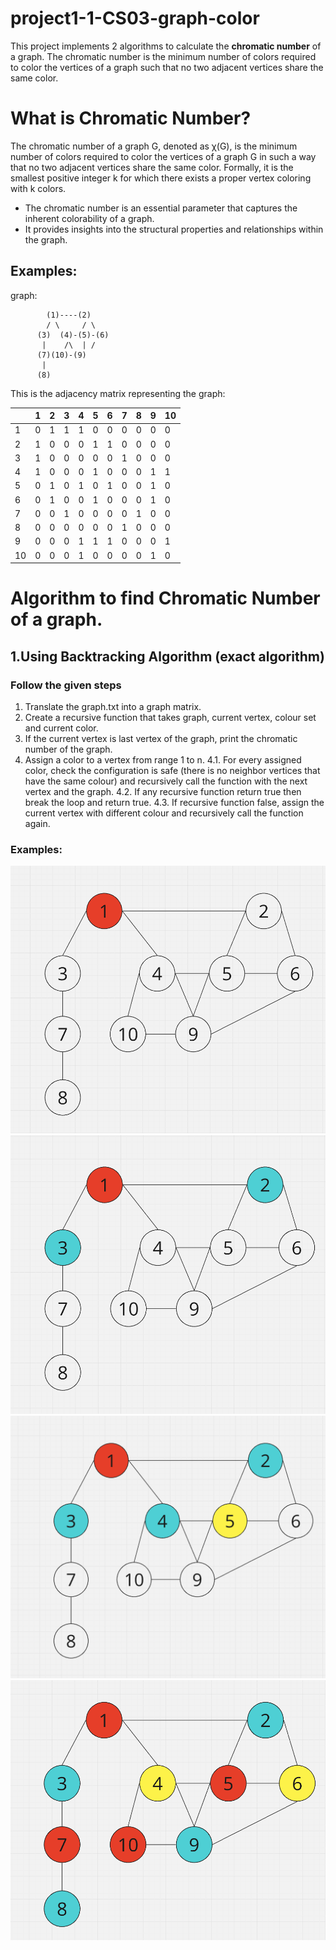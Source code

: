 # project1-1-CS03-graph-color
 
This project implements 2 algorithms to calculate the **chromatic number** of a graph. The chromatic number is the minimum number of colors required to color the vertices of a graph such that no two adjacent vertices share the same color.

# What is Chromatic Number?
The chromatic number of a graph G, denoted as χ(G), is the minimum number of colors required to color the vertices of a graph G in such a way that no two adjacent vertices share the same color. Formally, it is the smallest positive integer k for which there exists a proper vertex coloring with k colors.

- The chromatic number is an essential parameter that captures the inherent colorability of a graph.
- It provides insights into the structural properties and relationships within the graph.

## Examples:
graph:
```
        (1)----(2)
        / \     / \
      (3)  (4)-(5)-(6)
       |    /\  | /
      (7)(10)-(9)
       |    
      (8)
```
This is the adjacency matrix representing the graph:

|   | 1 | 2 | 3 | 4 | 5 | 6 | 7 | 8 | 9 | 10 |
|---|---|---|---|---|---|---|---|---|---|---|
| 1 | 0 | 1 | 1 | 1 | 0 | 0 | 0 | 0 | 0 | 0 |
| 2 | 1 | 0 | 0 | 0 | 1 | 1 | 0 | 0 | 0 | 0 |
| 3 | 1 | 0 | 0 | 0 | 0 | 0 | 1 | 0 | 0 | 0 |
| 4 | 1 | 0 | 0 | 0 | 1 | 0 | 0 | 0 | 1 | 1 |
| 5 | 0 | 1 | 0 | 1 | 0 | 1 | 0 | 0 | 1 | 0 |
| 6 | 0 | 1 | 0 | 0 | 1 | 0 | 0 | 0 | 1 | 0 |
| 7 | 0 | 0 | 1 | 0 | 0 | 0 | 0 | 1 | 0 | 0 |
| 8 | 0 | 0 | 0 | 0 | 0 | 0 | 1 | 0 | 0 | 0 |
| 9 | 0 | 0 | 0 | 1 | 1 | 1 | 0 | 0 | 0 | 1 |
| 10 | 0 | 0 | 0 | 1 | 0 | 0 | 0 | 0 | 1 | 0 |
    
# Algorithm to find Chromatic Number of a graph.

## 1.Using Backtracking Algorithm (exact algorithm)
### Follow the given steps

1. Translate the graph.txt into a graph matrix.
2. Create a recursive function that takes graph, current vertex, colour set and current color.
3. If the current vertex is last vertex of the graph, print the chromatic number of the graph.
4. Assign a color to a vertex from range 1 to n.
    4.1. For every assigned color, check the configuration is safe (there is no neighbor vertices that have the same colour) and recursively call the function with the next vertex and the graph.
    4.2. If any recursive function return true then break the loop and return true.
    4.3. If recursive function false, assign the current vertex with different colour and recursively call the function again.

### Examples:
![alt text](img/img1.png)
![alt text](img/img2.png)
![alt text](img/img3.png)
![alt text](img/img4.png)




